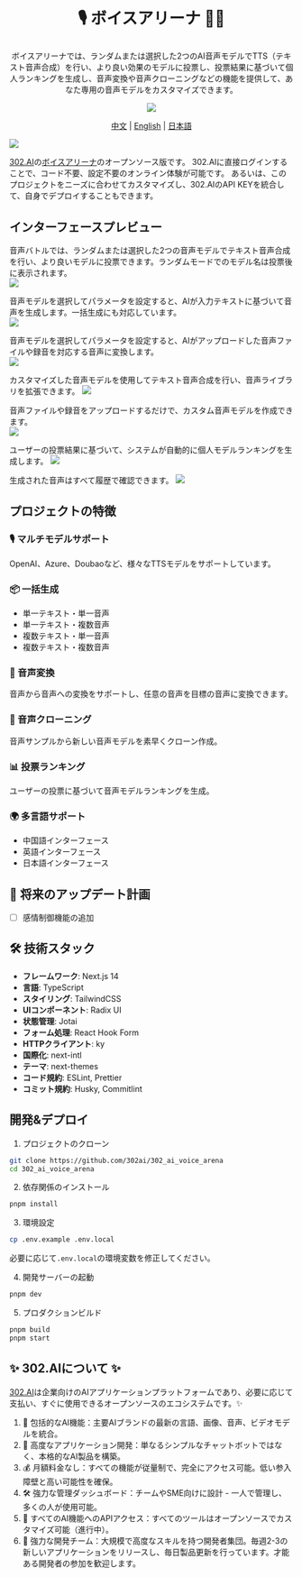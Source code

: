 # <p align="center"> 🎙️ ボイスアリーナ 🚀✨</p>

<p align="center">ボイスアリーナでは、ランダムまたは選択した2つのAI音声モデルでTTS（テキスト音声合成）を行い、より良い効果のモデルに投票し、投票結果に基づいて個人ランキングを生成し、音声変換や音声クローニングなどの機能を提供して、あなた専用の音声モデルをカスタマイズできます。</p>

<p align="center"><a href="https://302.ai/ja/tools/voicearena/" target="blank"><img src="https://file.302.ai/gpt/imgs/github/20250102/72a57c4263944b73bf521830878ae39a.png" /></a></p >

<p align="center"><a href="README_zh.md">中文</a> | <a href="README.md">English</a> | <a href="README_ja.md">日本語</a></p>

![](docs/302_Voice_Arena_jp.png)

[302.AI](https://302.ai/ja/)の[ボイスアリーナ](https://302.ai/ja/tools/voicearena/)のオープンソース版です。
302.AIに直接ログインすることで、コード不要、設定不要のオンライン体験が可能です。
あるいは、このプロジェクトをニーズに合わせてカスタマイズし、302.AIのAPI KEYを統合して、自身でデプロイすることもできます。

## インターフェースプレビュー
音声バトルでは、ランダムまたは選択した2つの音声モデルでテキスト音声合成を行い、より良いモデルに投票できます。ランダムモードでのモデル名は投票後に表示されます。      
![](docs/302_Voice_Arena_jp_screenshot_01.png)

音声モデルを選択してパラメータを設定すると、AIが入力テキストに基づいて音声を生成します。一括生成にも対応しています。    
![](docs/302_Voice_Arena_jp_screenshot_02.png)           

音声モデルを選択してパラメータを設定すると、AIがアップロードした音声ファイルや録音を対応する音声に変換します。   
![](docs/302_Voice_Arena_jp_screenshot_03.png)        

カスタマイズした音声モデルを使用してテキスト音声合成を行い、音声ライブラリを拡張できます。 
![](docs/302_Voice_Arena_jp_screenshot_04.png)    

音声ファイルや録音をアップロードするだけで、カスタム音声モデルを作成できます。   
![](docs/302_Voice_Arena_jp_screenshot_05.png)    

ユーザーの投票結果に基づいて、システムが自動的に個人モデルランキングを生成します。
![](docs/302_Voice_Arena_jp_screenshot_06.png)    

生成された音声はすべて履歴で確認できます。
![](docs/302_Voice_Arena_jp_screenshot_07.png)                  

## プロジェクトの特徴
### 🎙️ マルチモデルサポート
OpenAI、Azure、Doubaoなど、様々なTTSモデルをサポートしています。
### 📦 一括生成
- 単一テキスト・単一音声
- 単一テキスト・複数音声
- 複数テキスト・単一音声
- 複数テキスト・複数音声
### 🔄 音声変換
音声から音声への変換をサポートし、任意の音声を目標の音声に変換できます。
### 🎯 音声クローニング
音声サンプルから新しい音声モデルを素早くクローン作成。
### 📊 投票ランキング
ユーザーの投票に基づいて音声モデルランキングを生成。
### 🌍 多言語サポート
- 中国語インターフェース
- 英語インターフェース
- 日本語インターフェース

## 🚩 将来のアップデート計画
- [ ] 感情制御機能の追加

## 🛠️ 技術スタック

- **フレームワーク**: Next.js 14
- **言語**: TypeScript
- **スタイリング**: TailwindCSS
- **UIコンポーネント**: Radix UI
- **状態管理**: Jotai
- **フォーム処理**: React Hook Form
- **HTTPクライアント**: ky
- **国際化**: next-intl
- **テーマ**: next-themes
- **コード規約**: ESLint, Prettier
- **コミット規約**: Husky, Commitlint

## 開発&デプロイ
1. プロジェクトのクローン
```bash
git clone https://github.com/302ai/302_ai_voice_arena
cd 302_ai_voice_arena
```

2. 依存関係のインストール
```bash
pnpm install
```

3. 環境設定
```bash
cp .env.example .env.local
```
必要に応じて`.env.local`の環境変数を修正してください。

4. 開発サーバーの起動
```bash
pnpm dev
```

5. プロダクションビルド
```bash
pnpm build
pnpm start
```

## ✨ 302.AIについて ✨
[302.AI](https://302.ai/ja/)は企業向けのAIアプリケーションプラットフォームであり、必要に応じて支払い、すぐに使用できるオープンソースのエコシステムです。✨
1. 🧠 包括的なAI機能：主要AIブランドの最新の言語、画像、音声、ビデオモデルを統合。
2. 🚀 高度なアプリケーション開発：単なるシンプルなチャットボットではなく、本格的なAI製品を構築。
3. 💰 月額料金なし：すべての機能が従量制で、完全にアクセス可能。低い参入障壁と高い可能性を確保。
4. 🛠 強力な管理ダッシュボード：チームやSME向けに設計 - 一人で管理し、多くの人が使用可能。
5. 🔗 すべてのAI機能へのAPIアクセス：すべてのツールはオープンソースでカスタマイズ可能（進行中）。
6. 💪 強力な開発チーム：大規模で高度なスキルを持つ開発者集団。毎週2-3の新しいアプリケーションをリリースし、毎日製品更新を行っています。才能ある開発者の参加を歓迎します。